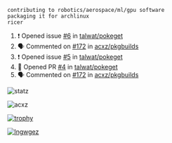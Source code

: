 ```
contributing to robotics/aerospace/ml/gpu software
packaging it for archlinux
ricer
```

<!--START_SECTION:activity-->
1. ❗️ Opened issue [#6](https://github.com/talwat/pokeget/issues/6) in [talwat/pokeget](https://github.com/talwat/pokeget)
2. 🗣 Commented on [#172](https://github.com/acxz/pkgbuilds/issues/172) in [acxz/pkgbuilds](https://github.com/acxz/pkgbuilds)
3. ❗️ Opened issue [#5](https://github.com/talwat/pokeget/issues/5) in [talwat/pokeget](https://github.com/talwat/pokeget)
4. 💪 Opened PR [#4](https://github.com/talwat/pokeget/pull/4) in [talwat/pokeget](https://github.com/talwat/pokeget)
5. 🗣 Commented on [#172](https://github.com/acxz/pkgbuilds/issues/172) in [acxz/pkgbuilds](https://github.com/acxz/pkgbuilds)
<!--END_SECTION:activity-->


![statz](https://github-readme-stats.vercel.app/api?username=acxz&include_all_commits=true&show_icons=true)

<p><img align="center" src="https://github-readme-streak-stats.herokuapp.com/?user=acxz&" alt="acxz" /></p>

[![trophy](https://github-profile-trophy.vercel.app/?username=acxz)](https://github.com/ryo-ma/github-profile-trophy)

[![lngwgez](https://github-readme-stats.vercel.app/api/top-langs/?username=acxz&layout=compact)](https://github.com/acxz/github-readme-stats)
